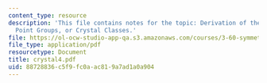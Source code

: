 ```yaml
---
content_type: resource
description: 'This file contains notes for the topic: Derivation of the 32 Crystallographic
  Point Groups, or Crystal Classes.'
file: https://ol-ocw-studio-app-qa.s3.amazonaws.com/courses/3-60-symmetry-structure-and-tensor-properties-of-materials-fall-2005/88728836c5f9fc0aac819a7ad1a0a904_crystal4.pdf
file_type: application/pdf
resourcetype: Document
title: crystal4.pdf
uid: 88728836-c5f9-fc0a-ac81-9a7ad1a0a904
---
```

